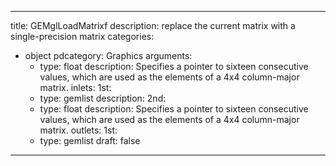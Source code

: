 
---
title: GEMglLoadMatrixf
description: replace the current matrix with a single-precision matrix
categories:
  - object
pdcategory: Graphics
arguments:
    - type: float
      description: Specifies a pointer to sixteen consecutive values, which are used as the elements of a 4x4 column-major matrix.
inlets:
  1st:
    - type: gemlist
      description:
  2nd:
    - type: float
      description: Specifies a pointer to sixteen consecutive values, which are used as the elements of a 4x4 column-major matrix.
outlets:
  1st:
    - type: gemlist
draft: false
---

